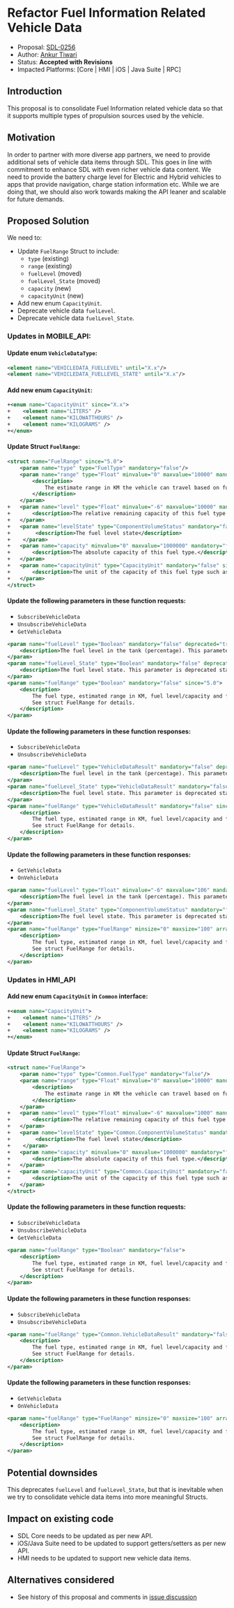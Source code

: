 # Refactor Fuel Information Related Vehicle Data

* Proposal: [SDL-0256](0256-Refactor-Fuel-Information-Related-Vehicle-Data.md)
* Author: [Ankur Tiwari](https://github.com/atiwari9)
* Status: **Accepted with Revisions**
* Impacted Platforms: [Core | HMI | iOS | Java Suite | RPC]

## Introduction

This proposal is to consolidate Fuel Information related vehicle data so that it supports multiple types of propulsion sources used by the vehicle.

## Motivation

In order to partner with more diverse app partners, we need to provide additional sets of vehicle data items through SDL. This goes in line with commitment to enhance SDL with even richer vehicle data content. We need to provide the battery charge level for Electric and Hybrid vehicles to apps that provide navigation, charge station information etc. While we are doing that, we should also work towards making the API leaner and scalable for future demands.

## Proposed Solution 

We need to:
* Update `FuelRange` Struct to include:
   * `type` (existing)
   * `range` (existing)
   * `fuelLevel` (moved)
   * `fuelLevel_State` (moved)
   * `capacity` (new)
   * `capacityUnit` (new)
* Add new enum `CapacityUnit`.
* Deprecate vehicle data `fuelLevel`.
* Deprecate vehicle data `fuelLevel_State`.

### Updates in MOBILE_API:

#### Update enum `VehicleDataType`: 

```xml	
<element name="VEHICLEDATA_FUELLEVEL" until="X.x"/>
<element name="VEHICLEDATA_FUELLEVEL_STATE" until="X.x"/>
```

#### Add new enum `CapacityUnit`:
```xml
+<enum name="CapacityUnit" since="X.x">
+    <element name="LITERS" />
+    <element name="KILOWATTHOURS" />
+    <element name="KILOGRAMS" />
+</enum>
```

#### Update Struct `FuelRange`:
```xml
<struct name="FuelRange" since="5.0">
    <param name="type" type="FuelType" mandatory="false"/>
    <param name="range" type="Float" minvalue="0" maxvalue="10000" mandatory="false">
        <description>
            The estimate range in KM the vehicle can travel based on fuel level and consumption.
        </description>
    </param>
+   <param name="level" type="Float" minvalue="-6" maxvalue="10000" mandatory="false" since="X.x">
+       <description>The relative remaining capacity of this fuel type (percentage).</description>
+   </param>
+   <param name="levelState" type="ComponentVolumeStatus" mandatory="false" since="X.x">
+        <description>The fuel level state</description>
+    </param>
+   <param name="capacity" minvalue="0" maxvalue="1000000" mandatory="false" since="X.x">
+       <description>The absolute capacity of this fuel type.</description>
+   </param>
+   <param name="capacityUnit" type="CapacityUnit" mandatory="false" since="X.x">
+       <description>The unit of the capacity of this fuel type such as liters for gasoline or kWh for batteries.</description>
+   </param>
</struct>
```

#### Update the following parameters in these function requests:
* `SubscribeVehicleData`
* `UnsubscribeVehicleData`
* `GetVehicleData`

```xml	
<param name="fuelLevel" type="Boolean" mandatory="false" deprecated="true" since="X.x">
	<description>The fuel level in the tank (percentage). This parameter is deprecated starting API level X.x.x, please see fuelRange.</description>
</param>
<param name="fuelLevel_State" type="Boolean" mandatory="false" deprecated="true" since="X.x">
	<description>The fuel level state. This parameter is deprecated starting API level X.x.x, please see fuelRange.</description>
</param>
<param name="fuelRange" type="Boolean" mandatory="false" since="5.0">
	<description>
		The fuel type, estimated range in KM, fuel level/capacity and fuel level state for the vehicle.
		See struct FuelRange for details.
	</description>
</param>
```

#### Update the following parameters in these function responses:
* `SubscribeVehicleData`
* `UnsubscribeVehicleData`

```xml	
<param name="fuelLevel" type="VehicleDataResult" mandatory="false" deprecated="true" since="X.x">
	<description>The fuel level in the tank (percentage). This parameter is deprecated starting API level X.x.x, please see fuelRange.</description>
</param>
<param name="fuelLevel_State" type="VehicleDataResult" mandatory="false" deprecated="true" since="X.x">
	<description>The fuel level state. This parameter is deprecated starting API level X.x.x, please see fuelRange.</description>
</param>
<param name="fuelRange" type="VehicleDataResult" mandatory="false" since="5.0">
	<description>
		The fuel type, estimated range in KM, fuel level/capacity and fuel level state for the vehicle.
		See struct FuelRange for details.
	</description>
</param>
```

#### Update the following parameters in these function responses:
* `GetVehicleData`
* `OnVehicleData`

```xml	
<param name="fuelLevel" type="Float" minvalue="-6" maxvalue="106" mandatory="false" deprecated="true" since="X.x">
	<description>The fuel level in the tank (percentage). This parameter is deprecated starting API level X.x.x, please see fuelRange.</description>
</param>
<param name="fuelLevel_State" type="ComponentVolumeStatus" mandatory="false" deprecated="true" since="X.x">
	<description>The fuel level state. This parameter is deprecated starting API level X.x.x, please see fuelRange.</description>
</param>
<param name="fuelRange" type="FuelRange" minsize="0" maxsize="100" array="true" mandatory="false" since="5.0">
	<description>
		The fuel type, estimated range in KM, fuel level/capacity and fuel level state for the vehicle.
		See struct FuelRange for details.
	</description>
</param>
```

### Updates in HMI_API 


#### Add new enum `CapacityUnit` in `Common` interface:
```xml
+<enum name="CapacityUnit">
+    <element name="LITERS" />
+    <element name="KILOWATTHOURS" />
+    <element name="KILOGRAMS" />
+</enum>
```

#### Update Struct `FuelRange`:
```xml
<struct name="FuelRange">
    <param name="type" type="Common.FuelType" mandatory="false"/>
    <param name="range" type="Float" minvalue="0" maxvalue="10000" mandatory="false">
        <description>
            The estimate range in KM the vehicle can travel based on fuel level and consumption.
        </description>
    </param>
+   <param name="level" type="Float" minvalue="-6" maxvalue="1000" mandatory="false">
+       <description>The relative remaining capacity of this fuel type (percentage).</description>
+   </param>
+   <param name="levelState" type="Common.ComponentVolumeStatus" mandatory="false">
+        <description>The fuel level state</description>
+    </param>
+   <param name="capacity" minvalue="0" maxvalue="1000000" mandatory="false">
+       <description>The absolute capacity of this fuel type.</description>
+   </param>
+   <param name="capacityUnit" type="Common.CapacityUnit" mandatory="false">
+       <description>The unit of the capacity of this fuel type such as liters for gasoline or kWh for batteries.</description>
+   </param>
</struct>
```

#### Update the following parameters in these function requests:
* `SubscribeVehicleData`
* `UnsubscribeVehicleData`
* `GetVehicleData`

```xml	
<param name="fuelRange" type="Boolean" mandatory="false">
	<description>
		The fuel type, estimated range in KM, fuel level/capacity and fuel level state for the vehicle.
		See struct FuelRange for details.
	</description>
</param>
```

#### Update the following parameters in these function responses:
* `SubscribeVehicleData`
* `UnsubscribeVehicleData`

```xml	
<param name="fuelRange" type="Common.VehicleDataResult" mandatory="false">
	<description>
		The fuel type, estimated range in KM, fuel level/capacity and fuel level state for the vehicle.
		See struct FuelRange for details.
	</description>
</param>
```

#### Update the following parameters in these function responses:
* `GetVehicleData`
* `OnVehicleData`

```xml	
<param name="fuelRange" type="FuelRange" minsize="0" maxsize="100" array="true" mandatory="false">
	<description>
		The fuel type, estimated range in KM, fuel level/capacity and fuel level state for the vehicle.
		See struct FuelRange for details.
	</description>
</param>
```

## Potential downsides

This deprecates `fuelLevel` and `fuelLevel_State`, but that is inevitable when we try to consolidate vehicle data items into more meaningful Structs.

## Impact on existing code

* SDL Core needs to be updated as per new API.
* iOS/Java Suite need to be updated to support getters/setters as per new API.
* HMI needs to be updated to support new vehicle data items.

## Alternatives considered

* See history of this proposal and comments in [issue discussion](https://github.com/smartdevicelink/sdl_evolution/issues/842)
